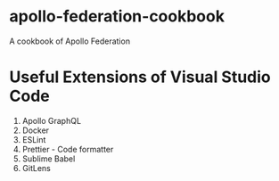 # apollo-federation-cookbook
A cookbook of Apollo Federation

# Useful Extensions of Visual Studio Code

1. Apollo GraphQL
2. Docker
3. ESLint
4. Prettier - Code formatter
5. Sublime Babel
6. GitLens